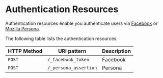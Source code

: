 # Authentication Resources

Authentication resources enable you authenticate users via [Facebook](https://developers.facebook.com/docs/facebook-login/) or [Mozilla Persona](http://www.mozilla.org/en-US/persona/).

The following table lists the authentication resources.

|HTTP Method | URI pattern | Description |  
| ------	| ------	| ------	|  
|`POST` |`/_facebook_token` |Facebook |  
|`POST` | `/_persona_assertion` |Persona |  
